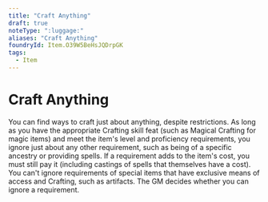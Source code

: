 ```yaml
---
title: "Craft Anything"
draft: true
noteType: ":luggage:"
aliases: "Craft Anything"
foundryId: Item.O39W5BeHsJQDrpGK
tags:
  - Item
---
```


# Craft Anything

You can find ways to craft just about anything, despite restrictions. As long as you have the appropriate Crafting skill feat (such as Magical Crafting for magic items) and meet the item's level and proficiency requirements, you ignore just about any other requirement, such as being of a specific ancestry or providing spells. If a requirement adds to the item's cost, you must still pay it (including castings of spells that themselves have a cost). You can't ignore requirements of special items that have exclusive means of access and Crafting, such as artifacts. The GM decides whether you can ignore a requirement.
